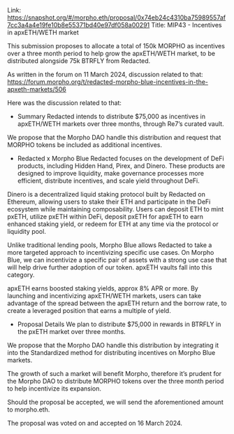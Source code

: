 Link: https://snapshot.org/#/morpho.eth/proposal/0x74eb24c4310ba75989557af7cc3a4a4e19fe10b8e55371bd40e97df058a00291
Title: MIP43 - Incentives in apxETH/WETH market

This submission proposes to allocate a total of 150k MORPHO as incentives over a three month period to help grow the apxETH/WETH market, to be distributed alongside 75k BTRFLY from Redacted.

As written in the forum on 11 March 2024, discussion related to that: https://forum.morpho.org/t/redacted-morpho-blue-incentives-in-the-apxeth-markets/506

Here was the discussion related to that:

- Summary
Redacted intends to distribute $75,000 as incentives in apxETH/WETH markets over three months, through Re7’s curated vault.

We propose that the Morpho DAO handle this distribution and request that MORPHO tokens be included as additional incentives.


- Redacted x Morpho Blue
Redacted focuses on the development of DeFi products, including Hidden Hand, Pirex, and Dinero. These products are designed to improve liquidity, make governance processes more efficient, distribute incentives, and scale yield throughout DeFi.

Dinero is a decentralized liquid staking protocol built by Redacted on Ethereum, allowing users to stake their ETH and participate in the DeFi ecosystem while maintaining composability. Users can deposit ETH to mint pxETH, utilize pxETH within DeFi, deposit pxETH for apxETH to earn enhanced staking yield, or redeem for ETH at any time via the protocol or liquidity pool.

Unlike traditional lending pools, Morpho Blue allows Redacted to take a more targeted approach to incentivizing specific use cases. On Morpho Blue, we can incentivize a specific pair of assets with a strong use case that will help drive further adoption of our token. apxETH vaults fall into this category.

apxETH earns boosted staking yields, approx 8% APR or more. By launching and incentivizing apxETH/WETH markets, users can take advantage of the spread between the apxETH return and the borrow rate, to create a leveraged position that earns a multiple of yield.


- Proposal Details
We plan to distribute $75,000 in rewards in BTRFLY in the pxETH market over three months.

We propose that the Morpho DAO handle this distribution by integrating it into the Standardized method for distributing incentives on Morpho Blue markets.

The growth of such a market will benefit Morpho, therefore it’s prudent for the Morpho DAO to distribute MORPHO tokens over the three month period to help incentivize its expansion.

Should the proposal be accepted, we will send the aforementioned amount to morpho.eth.


The proposal was voted on and accepted on 16 March 2024.